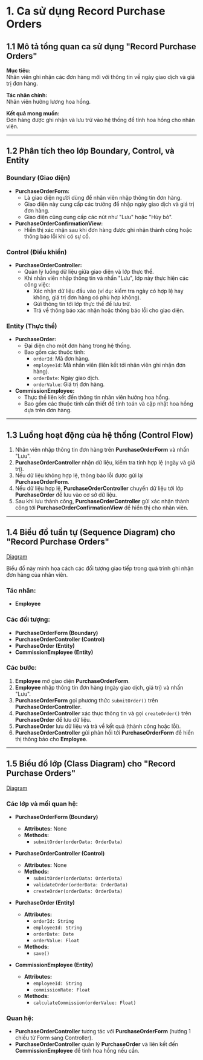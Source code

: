 # 1. Ca sử dụng Record Purchase Orders

## 1.1 Mô tả tổng quan ca sử dụng "Record Purchase Orders"

**Mục tiêu:**  
Nhân viên ghi nhận các đơn hàng mới với thông tin về ngày giao dịch và giá trị đơn hàng.

**Tác nhân chính:**  
Nhân viên hưởng lương hoa hồng.

**Kết quả mong muốn:**  
Đơn hàng được ghi nhận và lưu trữ vào hệ thống để tính hoa hồng cho nhân viên.

---

## 1.2 Phân tích theo lớp Boundary, Control, và Entity

### **Boundary (Giao diện)**
- **PurchaseOrderForm:**
  - Là giao diện người dùng để nhân viên nhập thông tin đơn hàng.
  - Giao diện này cung cấp các trường để nhập ngày giao dịch và giá trị đơn hàng.
  - Giao diện cũng cung cấp các nút như "Lưu" hoặc "Hủy bỏ".
- **PurchaseOrderConfirmationView:**
  - Hiển thị xác nhận sau khi đơn hàng được ghi nhận thành công hoặc thông báo lỗi khi có sự cố.

### **Control (Điều khiển)**
- **PurchaseOrderController:**
  - Quản lý luồng dữ liệu giữa giao diện và lớp thực thể.
  - Khi nhân viên nhập thông tin và nhấn "Lưu", lớp này thực hiện các công việc:
    - Xác nhận dữ liệu đầu vào (ví dụ: kiểm tra ngày có hợp lệ hay không, giá trị đơn hàng có phù hợp không).
    - Gửi thông tin tới lớp thực thể để lưu trữ.
    - Trả về thông báo xác nhận hoặc thông báo lỗi cho giao diện.

### **Entity (Thực thể)**
- **PurchaseOrder:**
  - Đại diện cho một đơn hàng trong hệ thống.
  - Bao gồm các thuộc tính:
    - `orderId`: Mã đơn hàng.
    - `employeeId`: Mã nhân viên (liên kết tới nhân viên ghi nhận đơn hàng).
    - `orderDate`: Ngày giao dịch.
    - `orderValue`: Giá trị đơn hàng.
- **CommissionEmployee:**
  - Thực thể liên kết đến thông tin nhân viên hưởng hoa hồng.
  - Bao gồm các thuộc tính cần thiết để tính toán và cập nhật hoa hồng dựa trên đơn hàng.

---

## 1.3 Luồng hoạt động của hệ thống (Control Flow)

1. Nhân viên nhập thông tin đơn hàng trên **PurchaseOrderForm** và nhấn "Lưu".
2. **PurchaseOrderController** nhận dữ liệu, kiểm tra tính hợp lệ (ngày và giá trị).
3. Nếu dữ liệu không hợp lệ, thông báo lỗi được gửi lại **PurchaseOrderForm**.
4. Nếu dữ liệu hợp lệ, **PurchaseOrderController** chuyển dữ liệu tới lớp **PurchaseOrder** để lưu vào cơ sở dữ liệu.
5. Sau khi lưu thành công, **PurchaseOrderController** gửi xác nhận thành công tới **PurchaseOrderConfirmationView** để hiển thị cho nhân viên.

---

## 1.4 Biểu đồ tuần tự (Sequence Diagram) cho "Record Purchase Orders"

[Diagram](http://www.plantuml.com/plantuml/png/VP6nJiOm38HtFuL762hs3gWIb1LUmKsCY9J4bUqCVNje4KX_ex_h-UxpoPxCIRsL31HS5EUoPjcOOP5M8-c67qt35nc_QsHz4oqGfBfAlfsy_8gP5RXwybCGu8-CmtFF776kpego2nZPAMM3plQVxRUEQ6qfoG_vuU2yajCZtF5tg163CZbV0t2uhX02cprz_jHlogXigrJZonBzBMAoDTDsni74DUwl-WO0)

Biểu đồ này minh họa cách các đối tượng giao tiếp trong quá trình ghi nhận đơn hàng của nhân viên.

### **Tác nhân:**  
- **Employee**

### **Các đối tượng:**  
- **PurchaseOrderForm (Boundary)**
- **PurchaseOrderController (Control)**
- **PurchaseOrder (Entity)**
- **CommissionEmployee (Entity)**

### **Các bước:**
1. **Employee** mở giao diện **PurchaseOrderForm**.
2. **Employee** nhập thông tin đơn hàng (ngày giao dịch, giá trị) và nhấn "Lưu".
3. **PurchaseOrderForm** gọi phương thức `submitOrder()` trên **PurchaseOrderController**.
4. **PurchaseOrderController** xác thực thông tin và gọi `createOrder()` trên **PurchaseOrder** để lưu dữ liệu.
5. **PurchaseOrder** lưu dữ liệu và trả về kết quả (thành công hoặc lỗi).
6. **PurchaseOrderController** gửi phản hồi tới **PurchaseOrderForm** để hiển thị thông báo cho **Employee**.

---

## 1.5 Biểu đồ lớp (Class Diagram) cho "Record Purchase Orders"
[Diagram](http://www.plantuml.com/plantuml/png/ZP71IWD138RlynGvhiY-m1waK2rugYXuZxD11p8JoMGAKdntEqjRg-EoNaBu-FF_2LbbGxKIsNd6dE6Xg7_3J5iTIJUY4VOEu3gNbnXiWftKUek60snFxPNxT7yvh2MP2ZFfFtsgQ8SSHZHQa7cbLhIuqt6JNcfxFmxmP1hIQqKKtra-Y7xIapKDKEiPFIEN0zkme4sduOwwYyorn1Xo3fBkZhwmdq_nP_KZsgMjH_Q53-pRhslofzZsTNr_C_SEDyD_pomesoFTYj9O8dy1)
### **Các lớp và mối quan hệ:**

- **PurchaseOrderForm (Boundary)**
  - **Attributes:** None
  - **Methods:**
    - `submitOrder(orderData: OrderData)`

- **PurchaseOrderController (Control)**
  - **Attributes:** None
  - **Methods:**
    - `submitOrder(orderData: OrderData)`
    - `validateOrder(orderData: OrderData)`
    - `createOrder(orderData: OrderData)`

- **PurchaseOrder (Entity)**
  - **Attributes:**
    - `orderId: String`
    - `employeeId: String`
    - `orderDate: Date`
    - `orderValue: Float`
  - **Methods:**
    - `save()`

- **CommissionEmployee (Entity)**
  - **Attributes:**
    - `employeeId: String`
    - `commissionRate: Float`
  - **Methods:**
    - `calculateCommission(orderValue: Float)`

### **Quan hệ:**
- **PurchaseOrderController** tương tác với **PurchaseOrderForm** (hướng 1 chiều từ Form sang Controller).
- **PurchaseOrderController** quản lý **PurchaseOrder** và liên kết đến **CommissionEmployee** để tính hoa hồng nếu cần.
